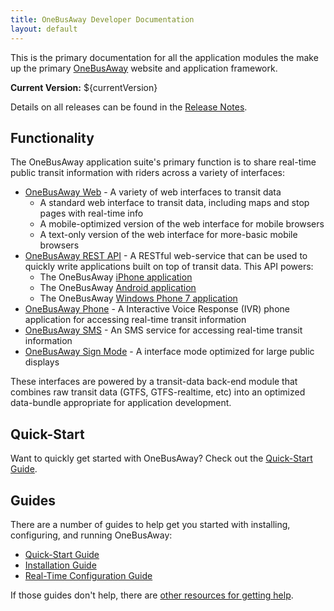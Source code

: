 ```yaml
---
title: OneBusAway Developer Documentation
layout: default
---
```


This is the primary documentation for all the application modules the make up the primary
[OneBusAway](http://onebusaway.org) website and application framework.

**Current Version:** ${currentVersion}

Details on all releases can be found in the [Release Notes](./release-notes.html).

## Functionality

The OneBusAway application suite's primary function is to share real-time public transit information with riders across
a variety of interfaces:

* [OneBusAway Web](features/web.html) - A variety of web interfaces to transit data
    * A standard web interface to transit data, including maps and stop pages with real-time info
    * A mobile-optimized version of the web interface for mobile browsers
    * A text-only version of the web interface for more-basic mobile browsers
* [OneBusAway REST API](api/where/index.html) - A RESTful web-service that can be used to quickly write applications
built on top of transit data.  This API powers:
    * The OneBusAway [iPhone application](https://code.google.com/p/onebusaway/wiki/MobileApp_iPhone)
    * The OneBusAway [Android application](https://code.google.com/p/seattle-bus-bot/)
    * The OneBusAway [Windows Phone 7 application](https://onebusawaywp7.codeplex.com)
* [OneBusAway Phone](features/phone-and-sms.html) - A Interactive Voice Response (IVR) phone application for accessing real-time transit information
* [OneBusAway SMS](features/phone-and-sms.html) - An SMS service for accessing real-time transit information
* [OneBusAway Sign Mode](features/sign-mode.html) - A interface mode optimized for large public displays

These interfaces are powered by a transit-data back-end module that combines raw transit data (GTFS, GTFS-realtime, etc)
into an optimized data-bundle appropriate for application development.

## Quick-Start

Want to quickly get started with OneBusAway?  Check out the [Quick-Start Guide](guides/quickstart-guide.html).

## Guides

There are a number of guides to help get you started with installing, configuring, and running OneBusAway:

* [Quick-Start Guide](guides/quickstart-guide.html)
* [Installation Guide](guides/installation-guide.html)
* [Real-Time Configuration Guide](guides/realtime-configuration-guide.html)

If those guides don't help, there are [other resources for getting help](getting-help.html).
